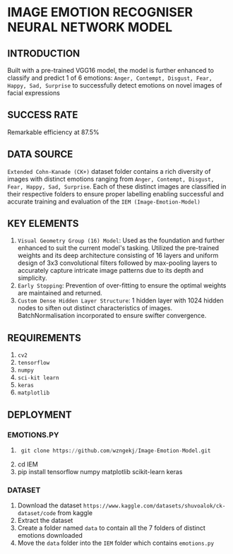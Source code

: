# IMAGE EMOTION RECOGNISER NEURAL NETWORK MODEL
## INTRODUCTION
Built with a pre-trained VGG16 model, the model is further enhanced to classify and predict 1 of 6 emotions: `Anger, Contempt, Disgust, Fear, Happy, Sad, Surprise` to successfully detect emotions on novel images of facial expressions
## SUCCESS RATE
Remarkable efficiency at 87.5%
## DATA SOURCE
`Extended Cohn-Kanade (CK+)` dataset folder contains a rich diversity of images with distinct emotions ranging from `Anger, Contempt, Disgust, Fear, Happy, Sad, Surprise`. Each of these distinct images are classified in their respective folders to ensure proper labelling enabling successful and accurate training and evaluation of the `IEM (Image-Emotion-Model)`
## KEY ELEMENTS
1. `Visual Geometry Group (16) Model`: Used as the foundation and further enhanced to suit the current model's tasking. Utilized the pre-trained weights and its deep architecture consisting of 16 layers and uniform design of 3x3 convolutional filters followed by max-pooling layers to accurately capture intricate image patterns due to its depth and simplicity.
2. `Early Stopping`: Prevention of over-fitting to ensure the optimal weights are maintained and returned.
3. `Custom Dense Hidden Layer Structure`: 1 hidden layer with 1024 hidden nodes to siften out distinct characteristics of images. BatchNormalisation incorporated to ensure swifter convergence.
## REQUIREMENTS
1. `cv2`
2. `tensorflow`
3. `numpy`
4. `sci-kit learn`
5. `keras`
6. `matplotlib`
## DEPLOYMENT
### EMOTIONS.PY
1. ```python
    git clone https://github.com/wzngekj/Image-Emotion-Model.git
   ```
3. cd IEM
4. pip install tensorflow numpy matplotlib scikit-learn keras
### DATASET
1. Download the dataset ```https://www.kaggle.com/datasets/shuvoalok/ck-dataset/code``` from kaggle
2. Extract the dataset
3. Create a folder named ```data``` to contain all the 7 folders of distinct emotions downloaded
4. Move the `data` folder into the `IEM` folder which contains `emotions.py`
